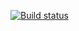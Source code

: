 [![Build status](https://ci.appveyor.com/api/projects/status/mrbos03uil4cltix?svg=true)](https://ci.appveyor.com/project/Vladimirodin/debitcard)